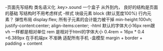 -页面先写结构
类名语义化 .key>.sound  一个盒子
从外到内，
良好的结构是页面的基础
写结构时不用考虑样式
-样式
 块级元素 block (默认宽度100%)
 行内元素？
 弹性布局
  display:flex;
  所有子元素的会计能力被干掉
  min-height:100vh;
  justify-content:center;
  align-items:center;
-html 默认的字体大小16px
  rem跟vh 一样都是相对单位
  rem 是相对于html的字体大小
  0.4rem = 16px * 0.4 =6.389px
  在手机端px 不准确   适配所有手机
-盒模型
 margin + border + padding + content